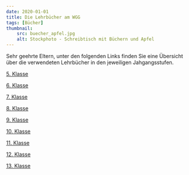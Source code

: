 ```yaml
---
date: 2020-01-01
title: Die Lehrbücher am WGG
tags: [Bücher]
thumbnail: 
    src: buecher_apfel.jpg
    alt: Stockphoto - Schreibtisch mit Büchern und Apfel
---
```


Sehr geehrte Eltern,
unter den folgenden Links finden Sie eine Übersicht über die verwendeten Lehrbücher in den jeweiligen Jahgangsstufen. 


<a href = "/buecher/5_klasse">5. Klasse</a>

<a href = "/buecher/6_klasse">6. Klasse</a>

<a href = "/buecher/7_klasse">7. Klasse</a>

<a href = "/buecher/8_klasse">8. Klasse</a>

<a href = "/buecher/9_klasse">9. Klasse</a>

<a href = "/buecher/10_klasse">10. Klasse</a>

<a href = "/buecher/11_klasse">11. Klasse</a>

<a href = "/buecher/12_klasse">12. Klasse</a>

<a href = "/buecher/13_klasse">13. Klasse</a>

